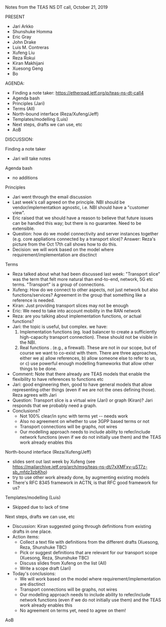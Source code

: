 
Notes from the TEAS NS DT call, October 21, 2019

PRESENT

- Jari Arkko
- Shunshuke Homma
- Eric Gray
- John Drake
- Luis M. Contreras
- Xufeng Liu
- Reza Rokui
- Kiran Makhijani
- Xuesong Geng
- Bo

AGENDA:
        
* Finding a note taker: https://etherpad.ietf.org/p/teas-ns-dt-call4
* Agenda bash
* Principles (Jari)
* Terms (All)
* North-bound interface (Reza/Xufeng/Jeff)
* Templates/modelling (Luis)
* Next steps, drafts we can use, etc
* AoB

DISCUSSION:
    
Finding a note taker
- Jari will take notes

Agenda bash
- no additions

Principles 
- Jari went through the email discussion
- Last week's call agreed on the principle. NBI should be vendor/implementatkon agnostic, i.e. NBI should have a "customer view".
- Eric raised that we should have a reason to believe that future issues can be handled this way; but there is no guarantee. Need to be extensible.
- Question: how do we model connectivity and server instances together (e.g. core appliations connected by a transport slice)? Answer: Reza's picture from the Oct 17th call shows how to do this.
- Decision: we will work based on the model where requirement/implementation are disctinct

Terms 
- Reza talked about what had been discussed last week: "Transport slice" was the term that felt more natural than end-to-end, network, 5G etc terms. "Transport" is a group of connections.
- Xufeng: How do we connect to other aspects, not just network but also functions/services? Agreement in the group that something like a reference is needed.
- Kiran: Just providing transport slices may not be enough
- Eric: We need to take into account mobility in the RAN network
- Reza: are you talking about implementation functions, or actual functions?
- Jari: the topic is useful, but complex. we have:
   1) Implementation functions (eg. load balancer to create a sufficiently high-capacity transport connection). These should not be visible in the NBI.
   2) Real functions . (e.g., a firewall). These are not in our scope, but of course we want to co-exist with them. There are three approaches, either we a) allow references, b) allow someone else to refer to us, or  c) use powerful enough modelling frameworks that allow other things to be done.
- Comment: Note that there already are TEAS models that enable the flexibility to have references to functions etc
- Jari: good engineering then, good to have general models that allow representing other things (even if we are not the ones defining those). Reza agrees with Jari
- Question: Transport slice is a virtual wire (Jari) or graph (Kiran)? Jari responds that we probably need a graph.
- Conclusions?
   - Not 100% clear/in sync with terms yet -- needs work
   - Also no agreement on whether to use 3GPP based terms or not
   - Transport connections will be graphs, not wires
   - Our modelling approach needs to include ability to refer/include network functions (even if we do not initially use them) and the TEAS work already enables this

North-bound interface (Reza/Xufeng/Jeff)
- slides sent out last week by Xufeng (see https://mailarchive.ietf.org/arch/msg/teas-ns-dt/7xXMFxy-uST7z-sb_mfdz3zbKho)
- try to use other work already done, by augmenting existing models
- There's RFC 8345 framework in ACTN, is that RFC good framework for us?

Templates/modelling (Luis)
* Skipped due to lack of time

Next steps, drafts we can use, etc

* Discussion: Kiran suggested going through definitions from existing drafts in one place.
* Action items:
   * Collect a text file with definitions from the different drafts (Xuesong, Reza, Shunshuke TBC)
   * Pick or suggest definitions that are relevant for our transport scope (Xuesong, Reza, Shunshuke TBC)
   * Discuss slides from Xufeng on the list (All)
   * Write a scope draft (Jari)
* Today's conclusions:
   * We will work based on the model where requirement/implementation are disctinct
   * Transport connections will be graphs, not wires
   * Our modelling approach needs to include ability to refer/include network functions (even if we do not initially use them) and the TEAS work already enables this
   * No agreement on terms yet, need to agree on them!

AoB
